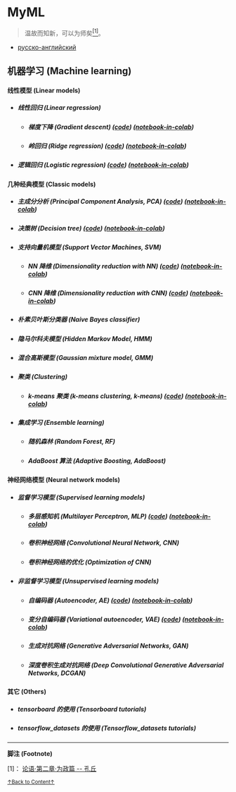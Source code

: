 # MyML
> 温故而知新，可以为师矣<a href='#fn1' name='fn1b'><sup>[1]</sup></a>。
- [русско-английский](README_RU.md)

## 机器学习 (Machine learning)

#### 线性模型 (Linear models)
- ##### 线性回归 (Linear regression)
    + ##### 梯度下降 (Gradient descent) ([code](codes/Linear_models/linear_regression.py)) ([notebook-in-colab](notebooks(colab)/Linear_models/linear_regression.ipynb))
    + ##### 岭回归 (Ridge regression) ([code](codes/Linear_models/RR.py)) ([notebook-in-colab](notebooks(colab)/Linear_models/RR.ipynb))
- ##### 逻辑回归 (Logistic regression) ([code](codes/Linear_models/logistic_regression.py)) ([notebook-in-colab](notebooks(colab)/Linear_models/logistic_regression.ipynb))

#### 几种经典模型 (Classic models)
- ##### 主成分分析 (Principal Component Analysis, PCA) ([code](codes/Classic_models/PCA.py)) ([notebook-in-colab](notebooks(colab)/Classic_models/PCA.ipynb))
- ##### 决策树 (Decision tree) ([code](codes/Classic_models/Decision_tree.py)) ([notebook-in-colab](notebooks(colab)/Classic_models/Decision_tree.ipynb))
- ##### 支持向量机模型 (Support Vector Machines, SVM)
    + ##### NN 降维 (Dimensionality reduction with NN) ([code](codes/Classic_models/linear_SVM.py)) ([notebook-in-colab](notebooks(colab)/Classic_models/linear_SVM.ipynb))
    + ##### CNN 降维 (Dimensionality reduction with CNN) ([code](codes/Classic_models/linear_SVM(CNN).py)) ([notebook-in-colab](notebooks(colab)/Classic_models/linear_SVM(CNN).ipynb))
- ##### 朴素贝叶斯分类器 (Naive Bayes classifier)
- ##### 隐马尔科夫模型 (Hidden Markov Model, HMM)
- ##### 混合高斯模型 (Gaussian mixture model, GMM)
- ##### 聚类 (Clustering)
    + ##### k-means 聚类 (k-means clustering, k-means) ([code](codes/Classic_models/kmeans.py)) ([notebook-in-colab](notebooks(colab)/Classic_models/kmeans.ipynb))
- ##### 集成学习 (Ensemble learning)
    + ##### 随机森林 (Random Forest, RF)
    + ##### AdaBoost 算法 (Adaptive Boosting, AdaBoost)

#### 神经网络模型 (Neural network models)
- ##### 监督学习模型 (Supervised learning models)
    + ##### 多层感知机 (Multilayer Perceptron, MLP) ([code](codes/Neural_network_models/Supervised_learning_models/MLP.py)) ([notebook-in-colab](notebooks(colab)/Neural_network_models/Supervised_learning_models/MLP.ipynb))
    + ##### 卷积神经网络 (Convolutional Neural Network, CNN)
    + ##### 卷积神经网络的优化 (Optimization of CNN)
- ##### 非监督学习模型 (Unsupervised learning models)
    + ##### 自编码器 (Autoencoder, AE) ([code](codes/Neural_network_models/Unsupervised_learning_models/AE.py)) ([notebook-in-colab](notebooks(colab)/Neural_network_models/Unsupervised_learning_models/AE.ipynb))
    + ##### 变分自编码器 (Variational autoencoder, VAE) ([code](codes/Neural_network_models/Unsupervised_learning_models/VAE.py)) ([notebook-in-colab](notebooks(colab)/Neural_network_models/Unsupervised_learning_models/VAE.ipynb))
    + ##### 生成对抗网络 (Generative Adversarial Networks, GAN)
    + ##### 深度卷积生成对抗网络 (Deep Convolutional Generative Adversarial Networks, DCGAN)

#### 其它 (Others)
- ##### tensorboard 的使用 (Tensorboard tutorials)
- ##### tensorflow_datasets 的使用 (Tensorflow_datasets tutorials)

-----
**脚注 (Footnote)**

<a name='fn1'>[1]</a>： [论语·第二章·为政篇 -- 孔丘](http://www.guoxue.com/book/lunyu/0002.htm)

<a href='#fn1b'><small>↑Back to Content↑</small></a>